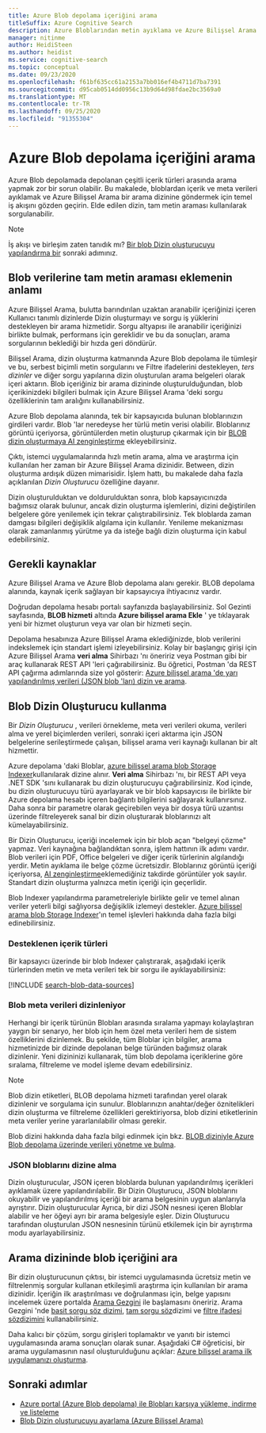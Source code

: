 ```yaml
---
title: Azure Blob depolama içeriğini arama
titleSuffix: Azure Cognitive Search
description: Azure Bloblarından metin ayıklama ve Azure Bilişsel Arama dizininde tam metin araması yapma hakkında bilgi edinin.
manager: nitinme
author: HeidiSteen
ms.author: heidist
ms.service: cognitive-search
ms.topic: conceptual
ms.date: 09/23/2020
ms.openlocfilehash: f61bf635cc61a2153a7bb016ef4b4711d7ba7391
ms.sourcegitcommit: d95cab0514dd0956c13b9d64d98fdae2bc3569a0
ms.translationtype: MT
ms.contentlocale: tr-TR
ms.lasthandoff: 09/25/2020
ms.locfileid: "91355304"
---
```

# <a name="search-over-azure-blob-storage-content"></a>Azure Blob depolama içeriğini arama

Azure Blob depolamada depolanan çeşitli içerik türleri arasında arama yapmak zor bir sorun olabilir. Bu makalede, bloblardan içerik ve meta verileri ayıklamak ve Azure Bilişsel Arama bir arama dizinine göndermek için temel iş akışını gözden geçirin. Elde edilen dizin, tam metin araması kullanılarak sorgulanabilir.

> [!NOTE]
> İş akışı ve birleşim zaten tanıdık mı? [Bir blob Dizin oluşturucuyu yapılandırma bir](search-howto-indexing-azure-blob-storage.md) sonraki adımınız.

## <a name="what-it-means-to-add-full-text-search-to-blob-data"></a>Blob verilerine tam metin araması eklemenin anlamı

Azure Bilişsel Arama, bulutta barındırılan uzaktan aranabilir içeriğinizi içeren Kullanıcı tanımlı dizinlerde Dizin oluşturmayı ve sorgu iş yüklerini destekleyen bir arama hizmetidir. Sorgu altyapısı ile aranabilir içeriğinizi birlikte bulmak, performans için gereklidir ve bu da sonuçları, arama sorgularının beklediği bir hızda geri döndürür.

Bilişsel Arama, dizin oluşturma katmanında Azure Blob depolama ile tümleşir ve bu, serbest biçimli metin sorgularını ve Filtre ifadelerini destekleyen, *ters dizinler* ve diğer sorgu yapılarına dizin oluşturulan arama belgeleri olarak içeri aktarın. Blob içeriğiniz bir arama dizininde oluşturulduğundan, blob içerikinizdeki bilgileri bulmak için Azure Bilişsel Arama 'deki sorgu özelliklerinin tam aralığını kullanabilirsiniz.

Azure Blob depolama alanında, tek bir kapsayıcıda bulunan bloblarınızın girdileri vardır. Blob 'lar neredeyse her türlü metin verisi olabilir. Bloblarınız görüntü içeriyorsa, görüntülerden metin oluşturup çıkarmak için bir [BLOB dizin oluşturmaya AI zenginleştirme](search-blob-ai-integration.md) ekleyebilirsiniz.

Çıktı, istemci uygulamalarında hızlı metin arama, alma ve araştırma için kullanılan her zaman bir Azure Bilişsel Arama dizinidir. Between, dizin oluşturma ardışık düzen mimarisidir. İşlem hattı, bu makalede daha fazla açıklanılan *Dizin Oluşturucu* özelliğine dayanır.

Dizin oluşturulduktan ve doldurulduktan sonra, blob kapsayıcınızda bağımsız olarak bulunur, ancak dizin oluşturma işlemlerini, dizini değiştirilen belgelere göre yenilemek için tekrar çalıştırabilirsiniz. Tek bloblarda zaman damgası bilgileri değişiklik algılama için kullanılır. Yenileme mekanizması olarak zamanlanmış yürütme ya da isteğe bağlı dizin oluşturma için kabul edebilirsiniz.

## <a name="required-resources"></a>Gerekli kaynaklar

Azure Bilişsel Arama ve Azure Blob depolama alanı gerekir. BLOB depolama alanında, kaynak içerik sağlayan bir kapsayıcıya ihtiyacınız vardır.

Doğrudan depolama hesabı portalı sayfanızda başlayabilirsiniz. Sol Gezinti sayfasında, **BLOB hizmeti** altında **Azure bilişsel arama Ekle** ' ye tıklayarak yeni bir hizmet oluşturun veya var olan bir hizmeti seçin. 

Depolama hesabınıza Azure Bilişsel Arama eklediğinizde, blob verilerini indekslemek için standart işlemi izleyebilirsiniz. Kolay bir başlangıç girişi için Azure Bilişsel Arama **veri alma** Sihirbazı 'nı öneririz veya Postman gibi bir araç kullanarak REST API 'leri çağırabilirsiniz. Bu öğretici, Postman 'da REST API çağırma adımlarında size yol gösterir: [Azure bilişsel arama 'de yarı yapılandırılmış verileri (JSON blob 'ları) dizin ve arama](search-semi-structured-data.md). 

## <a name="use-a-blob-indexer"></a>Blob Dizin Oluşturucu kullanma

Bir *Dizin Oluşturucu* , verileri örnekleme, meta veri verileri okuma, verileri alma ve yerel biçimlerden verileri, sonraki içeri aktarma için JSON belgelerine serileştirmede çalışan, bilişsel arama veri kaynağı kullanan bir alt hizmettir. 

Azure depolama 'daki Bloblar, [azure bilişsel arama blob Storage Indexer](search-howto-indexing-azure-blob-storage.md)kullanılarak dizine alınır. **Veri alma** Sihirbazı 'nı, bir REST API veya .NET SDK 'sını kullanarak bu dizin oluşturucuyu çağırabilirsiniz. Kod içinde, bu dizin oluşturucuyu türü ayarlayarak ve bir blob kapsayıcısı ile birlikte bir Azure depolama hesabı içeren bağlantı bilgilerini sağlayarak kullanırsınız. Daha sonra bir parametre olarak geçirebilen veya bir dosya türü uzantısı üzerinde filtreleyerek sanal bir dizin oluşturarak bloblarınızı alt kümelayabilirsiniz.

Bir Dizin Oluşturucu, içeriği incelemek için bir blob açan "belgeyi çözme" yapmaz. Veri kaynağına bağlandıktan sonra, işlem hattının ilk adımı vardır. Blob verileri için PDF, Office belgeleri ve diğer içerik türlerinin algılandığı yerdir. Metin ayıklama ile belge çözme ücretsizdir. Bloblarınız görüntü içeriği içeriyorsa, [AI zenginleştirme](search-blob-ai-integration.md)eklemediğiniz takdirde görüntüler yok sayılır. Standart dizin oluşturma yalnızca metin içeriği için geçerlidir.

Blob Indexer yapılandırma parametreleriyle birlikte gelir ve temel alınan veriler yeterli bilgi sağlıyorsa değişiklik izlemeyi destekler. [Azure bilişsel arama blob Storage Indexer](search-howto-indexing-azure-blob-storage.md)'ın temel işlevleri hakkında daha fazla bilgi edinebilirsiniz.

### <a name="supported-content-types"></a>Desteklenen içerik türleri

Bir kapsayıcı üzerinde bir blob Indexer çalıştırarak, aşağıdaki içerik türlerinden metin ve meta verileri tek bir sorgu ile ayıklayabilirsiniz:

[!INCLUDE [search-blob-data-sources](../../includes/search-blob-data-sources.md)]

### <a name="indexing-blob-metadata"></a>Blob meta verileri dizinleniyor

Herhangi bir içerik türünün Blobları arasında sıralama yapmayı kolaylaştıran yaygın bir senaryo, her blob için hem özel meta verileri hem de sistem özelliklerini dizinlemek. Bu şekilde, tüm Bloblar için bilgiler, arama hizmetinizde bir dizinde depolanan belge türünden bağımsız olarak dizinlenir. Yeni dizininizi kullanarak, tüm blob depolama içeriklerine göre sıralama, filtreleme ve model işleme devam edebilirsiniz.

> [!NOTE]
> Blob dizin etiketleri, BLOB depolama hizmeti tarafından yerel olarak dizinlenir ve sorgulama için sunulur. Bloblarınızın anahtar/değer öznitelikleri dizin oluşturma ve filtreleme özellikleri gerektiriyorsa, blob dizini etiketlerinin meta veriler yerine yararlanılabilir olması gerekir.
>
> Blob dizini hakkında daha fazla bilgi edinmek için bkz. [BLOB diziniyle Azure Blob depolama üzerinde verileri yönetme ve bulma](../storage/blobs/storage-manage-find-blobs.md).

### <a name="indexing-json-blobs"></a>JSON bloblarını dizine alma

Dizin oluşturucular, JSON içeren bloblarda bulunan yapılandırılmış içerikleri ayıklamak üzere yapılandırılabilir. Bir Dizin Oluşturucu, JSON bloblarını okuyabilir ve yapılandırılmış içeriği bir arama belgesinin uygun alanlarıyla ayrıştırır. Dizin oluşturucular Ayrıca, bir dizi JSON nesnesi içeren Bloblar alabilir ve her öğeyi ayrı bir arama belgesiyle eşler. Dizin Oluşturucu tarafından oluşturulan JSON nesnesinin türünü etkilemek için bir ayrıştırma modu ayarlayabilirsiniz.

## <a name="search-blob-content-in-a-search-index"></a>Arama dizininde blob içeriğini ara 

Bir dizin oluşturucunun çıktısı, bir istemci uygulamasında ücretsiz metin ve filtrelenmiş sorgular kullanan etkileşimli araştırma için kullanılan bir arama dizinidir. İçeriğin ilk araştırılması ve doğrulanması için, belge yapısını incelemek üzere portalda [Arama Gezgini](search-explorer.md) ile başlamasını öneririz. Arama Gezgini 'nde [basit sorgu söz dizimi](query-simple-syntax.md), [tam sorgu söz](query-lucene-syntax.md)dizimi ve [filtre ifadesi sözdizimini](query-odata-filter-orderby-syntax.md) kullanabilirsiniz.

Daha kalıcı bir çözüm, sorgu girişleri toplamaktır ve yanıtı bir istemci uygulamasında arama sonuçları olarak sunar. Aşağıdaki C# öğreticisi, bir arama uygulamasının nasıl oluşturulduğunu açıklar: [Azure bilişsel arama ilk uygulamanızı oluşturma](tutorial-csharp-create-first-app.md).

## <a name="next-steps"></a>Sonraki adımlar

+ [Azure portal (Azure Blob depolama) ile Blobları karşıya yükleme, indirme ve listeleme](../storage/blobs/storage-quickstart-blobs-portal.md)
+ [Blob Dizin oluşturucuyu ayarlama (Azure Bilişsel Arama)](search-howto-indexing-azure-blob-storage.md)